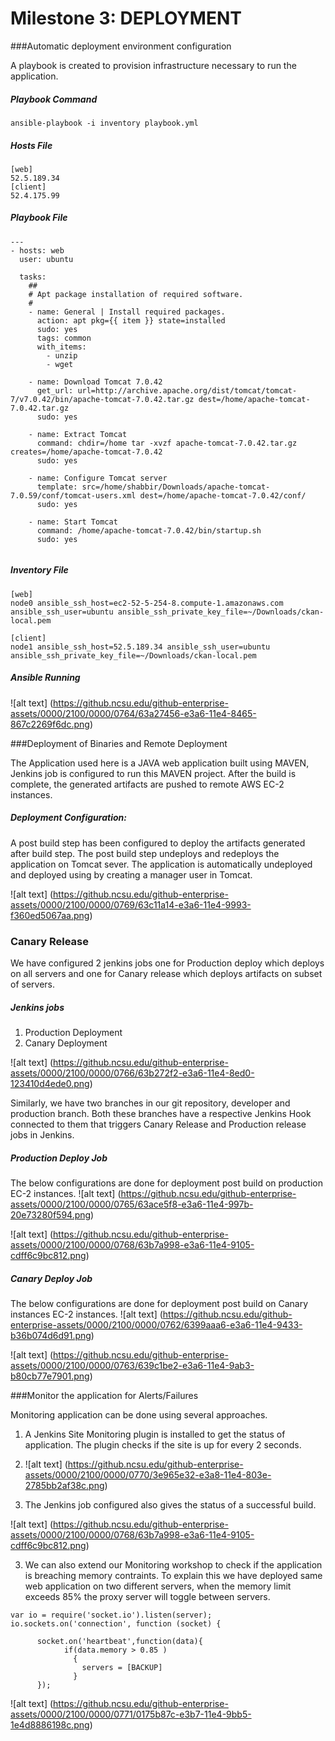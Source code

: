 # Milestone 3: DEPLOYMENT

###Automatic deployment environment configuration 

A playbook is created to provision infrastructure necessary to run the application. 

##### Playbook Command

`ansible-playbook -i inventory playbook.yml`

##### Hosts File

```
[web]
52.5.189.34
[client]
52.4.175.99 
```

##### Playbook File
```
---
- hosts: web
  user: ubuntu

  tasks:
    ##
    # Apt package installation of required software.
    #
    - name: General | Install required packages.
      action: apt pkg={{ item }} state=installed
      sudo: yes
      tags: common
      with_items:
        - unzip
        - wget
      
    - name: Download Tomcat 7.0.42
      get_url: url=http://archive.apache.org/dist/tomcat/tomcat-7/v7.0.42/bin/apache-tomcat-7.0.42.tar.gz dest=/home/apache-tomcat-7.0.42.tar.gz
      sudo: yes

    - name: Extract Tomcat
      command: chdir=/home tar -xvzf apache-tomcat-7.0.42.tar.gz creates=/home/apache-tomcat-7.0.42
      sudo: yes

    - name: Configure Tomcat server
      template: src=/home/shabbir/Downloads/apache-tomcat-7.0.59/conf/tomcat-users.xml dest=/home/apache-tomcat-7.0.42/conf/
      sudo: yes

    - name: Start Tomcat
      command: /home/apache-tomcat-7.0.42/bin/startup.sh
      sudo: yes
 
```
##### Inventory File

```
[web]
node0 ansible_ssh_host=ec2-52-5-254-8.compute-1.amazonaws.com ansible_ssh_user=ubuntu ansible_ssh_private_key_file=~/Downloads/ckan-local.pem

[client]
node1 ansible_ssh_host=52.5.189.34 ansible_ssh_user=ubuntu ansible_ssh_private_key_file=~/Downloads/ckan-local.pem
```

##### Ansible Running

![alt text] (https://github.ncsu.edu/github-enterprise-assets/0000/2100/0000/0764/63a27456-e3a6-11e4-8465-867c2269f6dc.png)

###Deployment of Binaries and Remote Deployment

The Application used here is a JAVA  web application built using MAVEN, Jenkins job is configured to run this MAVEN project. After the build is complete, the generated artifacts are pushed to remote AWS EC-2 instances.

##### Deployment Configuration:

A post build step has been configured to deploy the artifacts generated after build step. The post build step undeploys and redeploys the application on Tomcat sever. The application is automatically undeployed and deployed using by creating a manager user in Tomcat. 

![alt text] (https://github.ncsu.edu/github-enterprise-assets/0000/2100/0000/0769/63c11a14-e3a6-11e4-9993-f360ed5067aa.png)

### Canary Release

We have configured 2 jenkins jobs one for Production deploy which deploys on all servers and one for Canary release which deploys artifacts on subset of servers.

##### Jenkins jobs

1. Production Deployment
2. Canary Deployment

![alt text] (https://github.ncsu.edu/github-enterprise-assets/0000/2100/0000/0766/63b272f2-e3a6-11e4-8ed0-123410d4ede0.png)

Similarly, we have two branches in our git repository, developer and production branch.
Both these branches have a respective Jenkins Hook connected to them that triggers Canary Release and Production release jobs in Jenkins.

##### Production Deploy Job

The below configurations are done for deployment post build on production EC-2 instances.
![alt text] (https://github.ncsu.edu/github-enterprise-assets/0000/2100/0000/0765/63ace5f8-e3a6-11e4-997b-20e73280f594.png)

![alt text] (https://github.ncsu.edu/github-enterprise-assets/0000/2100/0000/0768/63b7a998-e3a6-11e4-9105-cdff6c9bc812.png)

##### Canary Deploy Job
The below configurations are done for deployment post build on Canary instances EC-2 instances.
![alt text] (https://github.ncsu.edu/github-enterprise-assets/0000/2100/0000/0762/6399aaa6-e3a6-11e4-9433-b36b074d6d91.png)

![alt text] (https://github.ncsu.edu/github-enterprise-assets/0000/2100/0000/0763/639c1be2-e3a6-11e4-9ab3-b80cb77e7901.png)

###Monitor the application for Alerts/Failures

Monitoring application can be done using several approaches.

1. A Jenkins Site Monitoring plugin is installed to get the status of application. The plugin checks if the site is up for every 2 seconds.
2. ![alt text] (https://github.ncsu.edu/github-enterprise-assets/0000/2100/0000/0770/3e965e32-e3a8-11e4-803e-2785bb2af38c.png)

2. The Jenkins job configured also gives the status of a successful build.

![alt text] (https://github.ncsu.edu/github-enterprise-assets/0000/2100/0000/0768/63b7a998-e3a6-11e4-9105-cdff6c9bc812.png)

3. We can also extend our Monitoring workshop to check if the application is breaching memory contraints. To explain this we have deployed same web application on two different servers, when the memory limit exceeds 85% the proxy server will toggle between servers. 

```
var io = require('socket.io').listen(server);
io.sockets.on('connection', function (socket) {

      socket.on('heartbeat',function(data){
            if(data.memory > 0.85 )
              {
                servers = [BACKUP]
              }
      });

```
![alt text] (https://github.ncsu.edu/github-enterprise-assets/0000/2100/0000/0771/0175b87c-e3b7-11e4-9bb5-1e4d8886198c.png)













